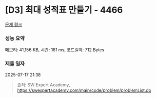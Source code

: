 # [D3] 최대 성적표 만들기 - 4466 

[문제 링크](https://swexpertacademy.com/main/code/problem/problemDetail.do?contestProbId=AWOUfCJ6qVMDFAWg) 

### 성능 요약

메모리: 41,156 KB, 시간: 181 ms, 코드길이: 712 Bytes

### 제출 일자

2025-07-17 21:38



> 출처: SW Expert Academy, https://swexpertacademy.com/main/code/problem/problemList.do